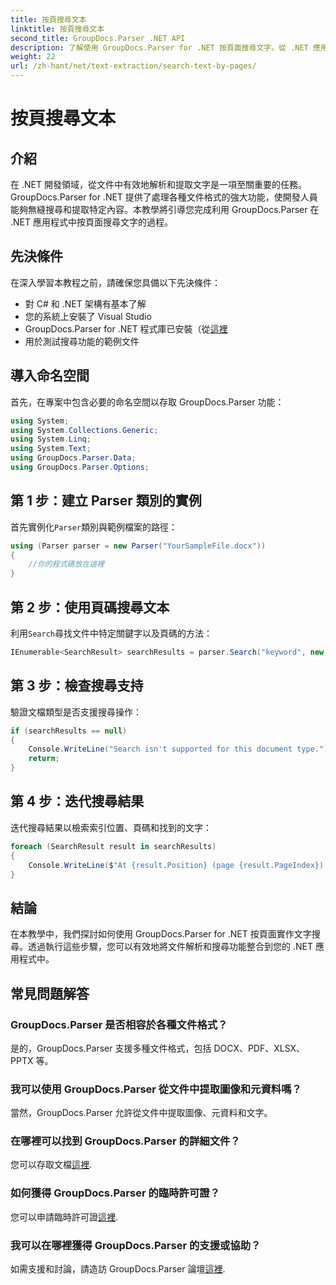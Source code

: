 ```yaml
---
title: 按頁搜尋文本
linktitle: 按頁搜尋文本
second_title: GroupDocs.Parser .NET API
description: 了解使用 GroupDocs.Parser for .NET 按頁面搜尋文字。從 .NET 應用程式中的文件中有效地提取特定內容。
weight: 22
url: /zh-hant/net/text-extraction/search-text-by-pages/
---
```


# 按頁搜尋文本

## 介紹
在 .NET 開發領域，從文件中有效地解析和提取文字是一項至關重要的任務。 GroupDocs.Parser for .NET 提供了處理各種文件格式的強大功能，使開發人員能夠無縫搜尋和提取特定內容。本教學將引導您完成利用 GroupDocs.Parser 在 .NET 應用程式中按頁面搜尋文字的過程。
## 先決條件
在深入學習本教程之前，請確保您具備以下先決條件：
- 對 C# 和 .NET 架構有基本了解
- 您的系統上安裝了 Visual Studio
- GroupDocs.Parser for .NET 程式庫已安裝（從[這裡](https://releases.groupdocs.com/parser/net/）)
- 用於測試搜尋功能的範例文件
## 導入命名空間
首先，在專案中包含必要的命名空間以存取 GroupDocs.Parser 功能：
```csharp
using System;
using System.Collections.Generic;
using System.Linq;
using System.Text;
using GroupDocs.Parser.Data;
using GroupDocs.Parser.Options;
```
## 第 1 步：建立 Parser 類別的實例
首先實例化`Parser`類別與範例檔案的路徑：
```csharp
using (Parser parser = new Parser("YourSampleFile.docx"))
{
    //你的程式碼放在這裡
}
```
## 第 2 步：使用頁碼搜尋文本
利用`Search`尋找文件中特定關鍵字以及頁碼的方法：
```csharp
IEnumerable<SearchResult> searchResults = parser.Search("keyword", new SearchOptions(false, false, false, true));
```
## 第 3 步：檢查搜尋支持
驗證文檔類型是否支援搜尋操作：
```csharp
if (searchResults == null)
{
    Console.WriteLine("Search isn't supported for this document type.");
    return;
}
```
## 第 4 步：迭代搜尋結果
迭代搜尋結果以檢索索引位置、頁碼和找到的文字：
```csharp
foreach (SearchResult result in searchResults)
{
    Console.WriteLine($"At {result.Position} (page {result.PageIndex}): {result.Text}");
}
```
## 結論
在本教學中，我們探討如何使用 GroupDocs.Parser for .NET 按頁面實作文字搜尋。透過執行這些步驟，您可以有效地將文件解析和搜尋功能整合到您的 .NET 應用程式中。

## 常見問題解答
### GroupDocs.Parser 是否相容於各種文件格式？
是的，GroupDocs.Parser 支援多種文件格式，包括 DOCX、PDF、XLSX、PPTX 等。
### 我可以使用 GroupDocs.Parser 從文件中提取圖像和元資料嗎？
當然，GroupDocs.Parser 允許從文件中提取圖像、元資料和文字。
### 在哪裡可以找到 GroupDocs.Parser 的詳細文件？
您可以存取文檔[這裡](https://tutorials.groupdocs.com/parser/net/).
### 如何獲得 GroupDocs.Parser 的臨時許可證？
您可以申請臨時許可證[這裡](https://purchase.groupdocs.com/temporary-license/).
### 我可以在哪裡獲得 GroupDocs.Parser 的支援或協助？
如需支援和討論，請造訪 GroupDocs.Parser 論壇[這裡](https://forum.groupdocs.com/c/parser/17).